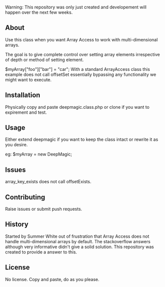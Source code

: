 Warning: This repository was only just created and developement will happen over the next few weeks.

## About
Use this class when you want Array Access to work with multi-dimensional arrays.

The goal is to give complete control over setting array elements irrespective of depth or method of setting element. 

$myArray["foo"]["bar"] = "car";
With a standard ArrayAccess class this example does not call offsetSet essentially
bypassing any functionality we might want to execute.

## Installation
Physically copy and paste deepmagic.class.php
or
clone if you want to expirement and test.

## Usage
Either extend deepmagic if you want to keep the class intact or rewrite it as you desire.

eg: $myArray = new DeepMagic;

## Issues
array_key_exists does not call offsetExists.

## Contributing
Raise issues or submit push requests.

## History
Started by Summer White out of frustration that Array Access does not handle 
multi-dimensional arrays by default. The stackoverflow answers although very
informative didn't give a solid solution. This repository was created to
provide a answer to this.

## License
No license. Copy and paste, do as you please.